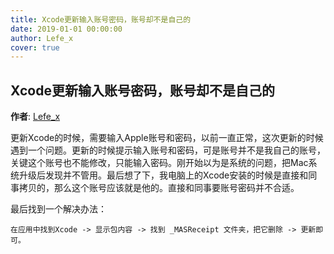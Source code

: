 ```yaml
---
title: Xcode更新输入账号密码，账号却不是自己的
date: 2019-01-01 00:00:00
author: Lefe_x
cover: true
---
```


Xcode更新输入账号密码，账号却不是自己的
----------
**作者**: [Lefe_x](https://weibo.com/u/5953150140)

更新Xcode的时候，需要输入Apple账号和密码，以前一直正常，这次更新的时候遇到一个问题。更新的时候提示输入账号和密码，可是账号并不是我自己的账号，关键这个账号也不能修改，只能输入密码。刚开始以为是系统的问题，把Mac系统升级后发现并不管用。最后想了下，我电脑上的Xcode安装的时候是直接和同事拷贝的，那么这个账号应该就是他的。直接和同事要账号密码并不合适。

最后找到一个解决办法：

```
在应用中找到Xcode -> 显示包内容 -> 找到 _MASReceipt 文件夹，把它删除 -> 更新即可。
```